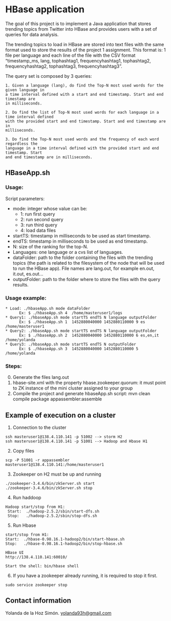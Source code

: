 # HBase application 
   
The goal of this project is to implement a Java application that stores trending topics from Twitter into HBase and provides users with a set of queries for data analysis.

The trending topics to load in HBase are stored into text files with the same format used to store the results of the project 1 assignment.
This format is: 1 file per language and each line of the file with the CSV format “timestamp_ms, lang, tophashtag1, frequencyhashtag1, tophashtag2, frequencyhashtag2, tophashtag3, frequencyhashtag3”.

The query set is composed by 3 queries:

	1. Given a language (lang), do find the Top-N most used words for the given language in
	a time interval defined with a start and end timestamp. Start and end timestamp are
	in milliseconds.

	2. Do find the list of Top-N most used words for each language in a time interval defined
	with the provided start and end timestamp. Start and end timestamp are in
	milliseconds.

	3. Do find the Top-N most used words and the frequency of each word regardless the
	language in a time interval defined with the provided start and end timestamp. Start
	and end timestamp are in milliseconds.

## HBaseApp.sh

### Usage:

Script parameters:

* mode: integer whose value can be: 
     * 1: run first query
     * 2: run second query
 	 * 3: run third query
	 * 4: load data files
 * startTS: timestamp in milliseconds to be used as start timestamp.
 *  endTS: timestamp in milliseconds to be used as end timestamp.
 *  N: size of the ranking for the top-N.
 * Languages: one language or a cvs list of languages.
 *  dataFolder: path to the folder containing the files with the trending topics (the path is related to the filesystem of the node that will be used to run the HBase app). File names are lang.out, for example en.out, it.out, es.out...
 * outputFolder: path to the folder where to store the files with the query results.

  
### Usage example:
```
* Load: ./hbaseApp.sh mode dataFolder
      Ex: $ ./hbaseApp.sh 4  /home/masteruser1/logs 
* Query1: ./hbaseApp.sh mode startTS endTS N language outputFolder
      Ex: $ ./hbaseApp.sh 1  1452880040000 1452880110000 9 es /home/masteruser1
* Query2: ./hbaseApp.sh mode startTS endTS N language outputFolder
      Ex: $ ./hbaseApp.sh 2  1452880040000 1452880110000 6 es,en,it /home/yolanda 
* Query3: ./hbaseApp.sh mode startTS endTS N outputFolder
      Ex: $ ./hbaseApp.sh 3  1452880040000 1452880110000 5 /home/yolanda

```
### Steps:

0. Generate the files lang.out
1. hbase-site.xml with the property hbase.zookeeper.quorum: it must point to ZK instance of the mini cluster assigned to your group
2. Compile the project and generate hbaseApp.sh script:
	mvn clean compile package appassembler:assemble

## Example of execution on a cluster

1) Connection to the cluster 
```
ssh masteruser1@138.4.110.141 -p 51002 --> storm H2
ssh masteruser1@138.4.110.141 -p 51001 --> Hadoop and Hbase H1
```
2) Copy files
```
scp -P 51001 -r appassembler masteruser1@138.4.110.141:/home/masteruser1
```
3) Zookeeper on H2 must be up and running
```
./zookeeper-3.4.6/bin/zkServer.sh start
./zookeeper-3.4.6/bin/zkServer.sh stop
```
4) Run haddoop
```
Hadoop start/stop from H1: 
 Start:  ./hadoop-2.5.2/sbin/start-dfs.sh
 Stop:   ./hadoop-2.5.2/sbin/stop-dfs.sh
```
5) Run Hbase
```
start/stop from H1: 
Start:  ./hbase-0.98.16.1-hadoop2/bin/start-hbase.sh
Stop:   ./hbase-0.98.16.1-hadoop2/bin/stop-hbase.sh

HBase UI
http://138.4.110.141:60010/

Start the shell: bin/hbase shell
```

6) If you have a zookeeper already running, it is required to stop it first.
```
sudo service zookeeper stop
```
## Contact information
		
Yolanda de la Hoz Simón. yolanda93h@gmail.com